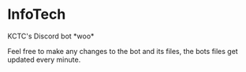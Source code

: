 # InfoTech

KCTC's Discord bot \*woo\*

Feel free to make any changes to the bot and its files, the bots files get updated every minute.
